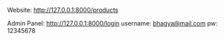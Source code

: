 Website: http://127.0.0.1:8000/products

Admin Panel: http://127.0.0.1:8000/login
username: bhagya@mail.com
pw: 12345678
